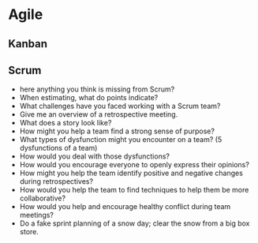 # Agile

## Kanban

## Scrum

* here anything you think is missing from Scrum?
* When estimating, what do points indicate?
* What challenges have you faced working with a Scrum team?
* Give me an overview of a retrospective meeting.
* What does a story look like?
* How might you help a team find a strong sense of purpose?
* What types of dysfunction might you encounter on a team? (5 dysfunctions of a team)
* How would you deal with those dysfunctions?
* How would you encourage everyone to openly express their opinions?
* How might you help the team identify positive and negative changes during retrospectives?
* How would you help the team to find techniques to help them be more collaborative?
* How would you help and encourage healthy conflict during team meetings?
* Do a fake sprint planning of a snow day; clear the snow from a big box store.
